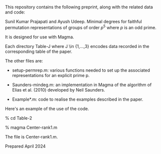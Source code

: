 
This repository contains the following preprint, along with the related data and code:

Sunil Kumar Prajapati and Ayush Udeep.
Minimal degrees for faithful permutation representations 
of groups of order $p^5$ where $p$ is an odd prime.

It is designed for use with Magma.

Each directory Table-J where J \in {1,...,3} encodes data recorded in 
the corresponding table of the paper. 

The other files are:

* setup-permrep.m: various functions needed to set up the 
associated representations for an explicit prime p. 

* Saunders-mindeg.m: an implementation in Magma of the 
algorithm of Elias et al. (2010) developed by Neil Saunders.

* Example*.m: code to realise the examples described in the paper.

Here's an example of the use of the code.

% cd Table-2 

% magma Center-rank1.m

The file is Center-rank1.m. 

Prepared April 2024
